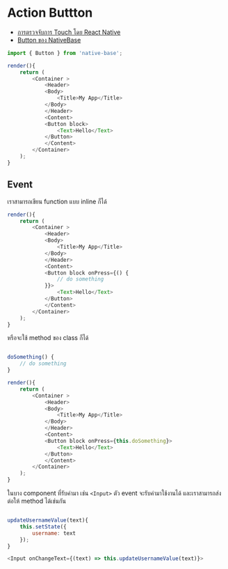 
# Action Buttton

- [การตรวจจับการ Touch โดย React Native](https://facebook.github.io/react-native/docs/handling-touches)
- [Button ของ NativeBase](http://docs.nativebase.io/Components.html#button-def-headref)

```javascript
import { Button } from 'native-base';

render(){
    return (
        <Container >
            <Header>
            <Body>
                <Title>My App</Title>
            </Body>
            </Header>
            <Content>
            <Button block>
                <Text>Hello</Text>
            </Button>
            </Content>
        </Container>
    );
}
```

## Event

เราสามารถเขียน function แบบ inline ก็ได้

```javascript
render(){
    return (
        <Container >
            <Header>
            <Body>
                <Title>My App</Title>
            </Body>
            </Header>
            <Content>
            <Button block onPress={() {
                // do something
            }}>
                <Text>Hello</Text>
            </Button>
            </Content>
        </Container>
    );
}
```

หรือจะใช้ method ของ class ก็ได้

```javascript

doSomething() {
    // do something
}

render(){
    return (
        <Container >
            <Header>
            <Body>
                <Title>My App</Title>
            </Body>
            </Header>
            <Content>
            <Button block onPress={this.doSomething}>
                <Text>Hello</Text>
            </Button>
            </Content>
        </Container>
    );
}
```

ในบาง component ที่รับค่ามา เช่น `<Input>` ตัว event จะรับค่ามาใช้งานได้ และเราสามารถส่งต่อให้ method ได้เช่นกัน

```javascript

updateUsernameValue(text){
    this.setState({
        username: text
    });
}

<Input onChangeText={(text) => this.updateUsernameValue(text)}>

```
